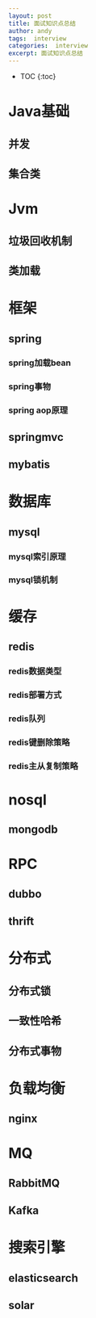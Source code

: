 ```yaml
---
layout: post
title: 面试知识点总结
author: andy
tags:  interview
categories:  interview
excerpt: 面试知识点总结
---
```


* TOC
{:toc}

# Java基础
## 并发
## 集合类

# Jvm
## 垃圾回收机制
## 类加载

# 框架
## spring
### spring加载bean
### spring事物
### spring aop原理

## springmvc

## mybatis

# 数据库
## mysql
### mysql索引原理
### mysql锁机制

# 缓存
## redis
### redis数据类型
### redis部署方式
### redis队列
### redis键删除策略
### redis主从复制策略

# nosql
## mongodb

# RPC
## dubbo
## thrift

# 分布式
## 分布式锁
## 一致性哈希
## 分布式事物

# 负载均衡
## nginx

# MQ
## RabbitMQ
## Kafka

# 搜索引擎
## elasticsearch
## solar

